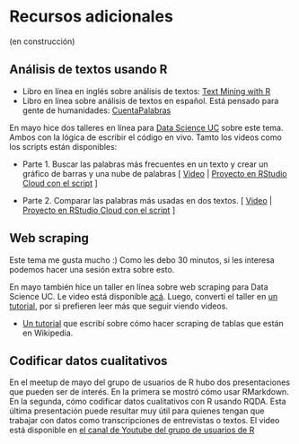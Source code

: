 # Recursos adicionales

(en construcción)

## Análisis de textos usando R

- Libro en línea en inglés sobre análisis de textos: [Text Mining with R](https://www.tidytextmining.com/)
- Libro en línea sobre análisis de textos en español. Está pensado para gente de humanidades: [CuentaPalabras](http://www.aic.uva.es/cuentapalabras/)

En mayo hice dos talleres en línea para [Data Science UC](http://datascience.uc.cl/) sobre este tema. Ambos con la lógica de escribir el código en vivo. Tamto los videos como los scripts están disponibles:

- Parte 1. Buscar las palabras más frecuentes en un texto y crear un gráfico de barras y una nube de palabras [ [Video](https://vimeo.com/412918330) | [Proyecto en RStudio Cloud con el script](https://rstudio.cloud/project/1192416) ]

- Parte 2. Comparar las palabras más usadas en dos textos. [ [Video](https://vimeo.com/413202685) | [Proyecto en RStudio Cloud con el script](https://rstudio.cloud/project/1183151) ]


## Web scraping

Este tema me gusta mucho :)
Como les debo 30 minutos, si les interesa podemos hacer una sesión extra sobre esto. 

En mayo también hice un taller en línea sobre web scraping para Data Science UC. Le video está disponible [acá](https://vimeo.com/416412951). Luego, convertí el taller en [un tutorial](https://rivaquiroga.cl/posts/2020/05/scraping-audiencias-senado-parte-1/
), por si prefieren leer más que seguir viendo videos.
* [Un tutorial](https://rivaquiroga.cl/posts/2020/06/imagenes-satelitales-no-accesibles/) que escribí sobre cómo hacer scraping de tablas que están en Wikipedia.


## Codificar datos cualitativos

En el meetup de mayo del grupo de usuarios de R hubo dos presentaciones que pueden ser de interés. En la primera se mostró cómo usar RMarkdown. En la segunda, cómo codificar datos cualitativos con R usando RQDA. Esta última presentación puede resultar muy útil para quienes tengan que trabajar con datos como transcripciones de entrevistas o textos. El video está disponible en [el canal de Youtube del grupo de usuarios de R](https://www.youtube.com/watch?v=i0TIYtqPMNQ)
